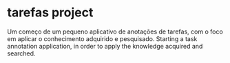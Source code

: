 # tarefas project
Um começo de um pequeno aplicativo de anotações de tarefas, com o foco em aplicar o conhecimento adquirido e pesquisado. 
Starting a task annotation application, in order to apply the knowledge acquired and searched. 
